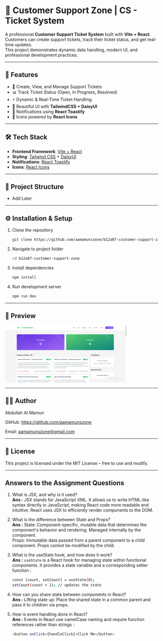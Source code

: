 # 📌 Customer Support Zone | CS - Ticket System 

A professional **Customer Support Ticket System** built with **Vite + React**.  
Customers can create support tickets, track their ticket status, and get real-time updates.  
This project demonstrates dynamic data handling, modern UI, and professional development practices.

---

## 🚀 Features

- 🎫 Create, View, and Manage Support Tickets
- 📊 Track Ticket Status (Open, In Progress, Resolved)
- ⚡ Dynamic & Real-Time Ticket Handling
- 🎨 Beautiful UI with **TailwindCSS + DaisyUI**
- 🔔 Notifications using **React Toastify**
- 🔗 Icons powered by **React Icons**

---

## 🛠️ Tech Stack

- **Frontend Framework**: [Vite + React](https://vitejs.dev/)
- **Styling**: [Tailwind CSS](https://tailwindcss.com/) + [DaisyUI](https://daisyui.com/)
- **Notifications**: [React Toastify](https://fkhadra.github.io/react-toastify/)
- **Icons**: [React Icons](https://react-icons.github.io/react-icons/)

---

## 📂 Project Structure

- Add Later

---

## ⚙️ Installation & Setup

1. Clone the repository
   ```bash
   git clone https://github.com/aamamunszone/b12a07-customer-support-zone.git
   ```
2. Navigate to project folder
   ```bash
   cd b12a07-customer-support-zone
   ```
3. Install dependencies
   ```bash
   npm install
   ```
4. Run development server
   ```bash
   npm run dev
   ```

---

## 📸 Preview

<img src="./public/assets/images/demo.png" alt="Demo" width="400"/>

---

## 👨‍💻 Author

Abdullah Al Mamun

GitHub: https://github.com/aamamunszone

Email: aamamunszone@gmail.com

---

## 📝 License

This project is licensed under the MIT License – free to use and modify.

---

## Answers to the Assignment Questions

1. What is JSX, and why is it used?  
   **Ans :** JSX stands for JavaScript XML. It allows us to write HTML-like syntax directly in JavaScript, making React code more readable and intuitive. React uses JSX to efficiently render components to the DOM.

1. What is the difference between State and Props?  
   **Ans :** State: Component-specific, mutable data that determines the component's behavior and rendering. Managed internally by the component.  
   Props: Immutable data passed from a parent component to a child component. Props cannot be modified by the child.

1. What is the useState hook, and how does it work?  
   **Ans :** `useState` is a React hook for managing state within functional components. It provides a state variable and a corresponding setter function :

   ```bash
   const [count, setCount] = useState(0);
   setCount(count + 1); // updates the state
   ```

1. How can you share state between components in React?  
   **Ans :** Lifting state up: Place the shared state in a common parent and pass it to children via props.

1. How is event handling done in React?  
   **Ans :** Events in React use camelCase naming and require function references rather than strings :
   ```bash
   <button onClick={handleClick}>Click Me</button>
   ```
